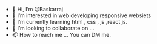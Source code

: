 - 👋 Hi, I’m @Baskarraj
- 👀 I’m interested in web developing responsive websiets
- 🌱 I’m currently learning html , css , js ,react js.
- 💞️ I’m looking to collaborate on ...
- 📫 How to reach me ... You can DM me.

<!---
Metamakera/Metamakera is a ✨ special ✨ repository because its `README.md` (this file) appears on your GitHub profile.
You can click the Preview link to take a look at your changes.
--->
